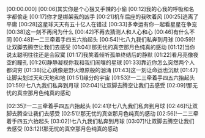 [00:00.000]
[00:06]其实你是个心狠又手辣的小偷
[00:12]我的心我的呼吸和名字都偷走
[00:17]你才是绑架我的凶手
[00:21]机车后座的我吹着风
[00:25]逃离了平庸
[00:28]这星球天天有五十亿人在错过
[00:33]多幸运有你一起看星星在争宠
[00:38]这一刻不再问为什么
[00:42]不再去猜测人和人心和心
[00:46]有什么不同
[00:48]!一二三牵着手四五六抬起头
[00:54]!七八九我们私奔到月球
[00:59]!让双脚去腾空让我们去感受
[01:04]!那无忧的真空那月色纯真的感动
[01:12]当你说太聪明往往还是会寂寞
[01:17]我笑着倾听孤单终结后的静默
[01:22]看月亮像夜空的瞳孔
[01:26]静静凝视你我和我们闹嚷的星球
[01:33]靠近你怎么突然两个人都词穷
[01:38]让心跳像是野火燎原般的汹涌
[01:43]这一刻让命运也沉默
[01:47]让脚尖划过天和天地和地
[01:51]缘分的宇宙
[01:53]!一二三牵着手四五六抬起头
[01:59]!七八九我们私奔到月球
[02:04]!让双脚去腾空让我们去感受
[02:09]!那无忧的真空那月色纯真的感动

[02:35]!一二三牵着手四五六抬起头
[02:41]!七八九我们私奔到月球
[02:46]!让双脚去腾空让我们去感受
[02:51]!那无忧的真空那月色纯真的感动
[02:56]!一二三牵着手四五六抬起头
[03:02]!七八九我们私奔到月球
[03:07]!让双脚去腾空让我们去感受
[03:12]!那无忧的真空那月色纯真的感动